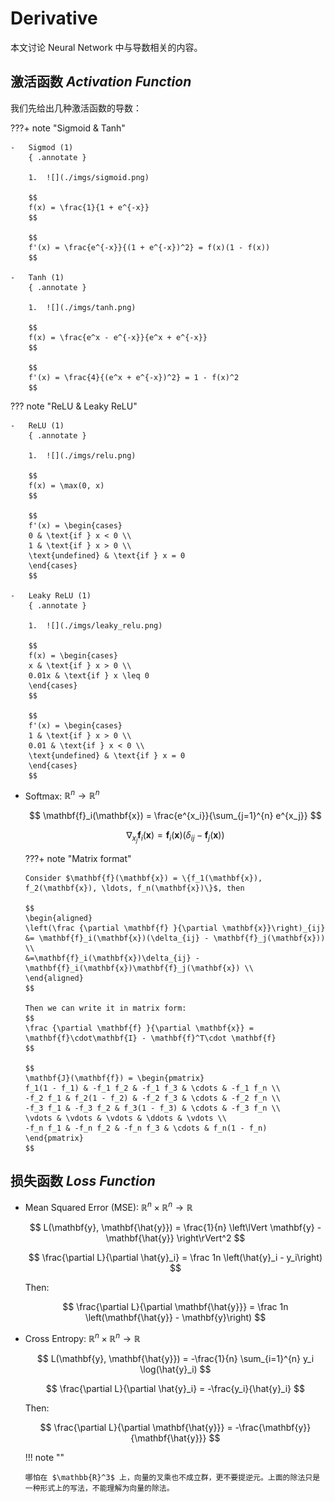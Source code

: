 # Derivative

本文讨论 Neural Network 中与导数相关的内容。

## 激活函数 _Activation Function_

我们先给出几种激活函数的导数：

???+ note "Sigmoid & Tanh"

    -   Sigmod (1)
        { .annotate }

        1.  ![](./imgs/sigmoid.png)

        $$
        f(x) = \frac{1}{1 + e^{-x}}
        $$

        $$
        f'(x) = \frac{e^{-x}}{(1 + e^{-x})^2} = f(x)(1 - f(x))
        $$

    -   Tanh (1)
        { .annotate }

        1.  ![](./imgs/tanh.png)

        $$
        f(x) = \frac{e^x - e^{-x}}{e^x + e^{-x}}
        $$

        $$
        f'(x) = \frac{4}{(e^x + e^{-x})^2} = 1 - f(x)^2
        $$

??? note "ReLU & Leaky ReLU"

    -   ReLU (1)
        { .annotate }

        1.  ![](./imgs/relu.png)

        $$
        f(x) = \max(0, x)
        $$

        $$
        f'(x) = \begin{cases}
        0 & \text{if } x < 0 \\
        1 & \text{if } x > 0 \\
        \text{undefined} & \text{if } x = 0
        \end{cases}
        $$

    -   Leaky ReLU (1)
        { .annotate }

        1.  ![](./imgs/leaky_relu.png)

        $$
        f(x) = \begin{cases}
        x & \text{if } x > 0 \\
        0.01x & \text{if } x \leq 0
        \end{cases}
        $$

        $$
        f'(x) = \begin{cases}
        1 & \text{if } x > 0 \\
        0.01 & \text{if } x < 0 \\
        \text{undefined} & \text{if } x = 0
        \end{cases}
        $$

-   Softmax: $\mathbb{R}^n \rightarrow \mathbb{R}^n$

    $$
    \mathbf{f}_i(\mathbf{x}) = \frac{e^{x_i}}{\sum_{j=1}^{n} e^{x_j}}
    $$

    $$
    \nabla_{x_j} \mathbf{f}_i(\mathbf{x}) = \mathbf{f}_i(\mathbf{x})(\delta_{i j} - \mathbf{f}_j(\mathbf{x}))
    $$

    ???+ note "Matrix format"

        Consider $\mathbf{f}(\mathbf{x}) = \{f_1(\mathbf{x}), f_2(\mathbf{x}), \ldots, f_n(\mathbf{x})\}$, then

        $$
        \begin{aligned}
        \left(\frac {\partial \mathbf{f} }{\partial \mathbf{x}}\right)_{ij} &= \mathbf{f}_i(\mathbf{x})(\delta_{ij} - \mathbf{f}_j(\mathbf{x})) \\
        &=\mathbf{f}_i(\mathbf{x})\delta_{ij} - \mathbf{f}_i(\mathbf{x})\mathbf{f}_j(\mathbf{x}) \\
        \end{aligned}
        $$

        Then we can write it in matrix form:
        $$
        \frac {\partial \mathbf{f} }{\partial \mathbf{x}} = \mathbf{f}\cdot\mathbf{I} - \mathbf{f}^T\cdot \mathbf{f}
        $$

        $$
        \mathbf{J}(\mathbf{f}) = \begin{pmatrix}
        f_1(1 - f_1) & -f_1 f_2 & -f_1 f_3 & \cdots & -f_1 f_n \\
        -f_2 f_1 & f_2(1 - f_2) & -f_2 f_3 & \cdots & -f_2 f_n \\
        -f_3 f_1 & -f_3 f_2 & f_3(1 - f_3) & \cdots & -f_3 f_n \\
        \vdots & \vdots & \vdots & \ddots & \vdots \\
        -f_n f_1 & -f_n f_2 & -f_n f_3 & \cdots & f_n(1 - f_n)
        \end{pmatrix}
        $$

## 损失函数 _Loss Function_

-   Mean Squared Error (MSE): $\mathbb{R}^n \times \mathbb{R}^n \rightarrow \mathbb{R}$

    $$
    L(\mathbf{y}, \mathbf{\hat{y}}) = \frac{1}{n} \left\lVert \mathbf{y} - \mathbf{\hat{y}} \right\rVert^2
    $$

    $$
    \frac{\partial L}{\partial \hat{y}_i} = \frac 1n \left(\hat{y}_i - y_i\right)
    $$

    Then:

    $$
    \frac{\partial L}{\partial \mathbf{\hat{y}}} = \frac 1n \left(\mathbf{\hat{y}} - \mathbf{y}\right)
    $$

-   Cross Entropy: $\mathbb{R}^n \times \mathbb{R}^n \rightarrow \mathbb{R}$

    $$
    L(\mathbf{y}, \mathbf{\hat{y}}) = -\frac{1}{n} \sum_{i=1}^{n} y_i \log(\hat{y}_i)
    $$

    $$
    \frac{\partial L}{\partial \hat{y}_i} = -\frac{y_i}{\hat{y}_i}
    $$

    Then:

    $$
    \frac{\partial L}{\partial \mathbf{\hat{y}}} = -\frac{\mathbf{y}}{\mathbf{\hat{y}}}
    $$

    !!! note ""

        哪怕在 $\mathbb{R}^3$ 上，向量的叉乘也不成立群，更不要提逆元。上面的除法只是一种形式上的写法，不能理解为向量的除法。
